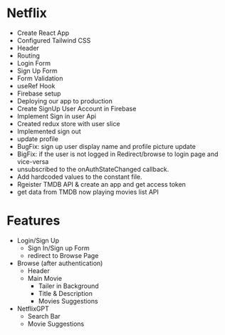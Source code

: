 # Netflix

- Create React App
- Configured Tailwind CSS
- Header
- Routing
- Login Form
- Sign Up Form
- Form Validation
- useRef Hook
- Firebase setup
- Deploying our app to production
- Create SignUp User Account in Firebase
- Implement Sign in user Api
- Created redux store with user slice
- Implemented sign out
- update profile
- BugFix: sign up user display name and profile picture update
- BigFix: if the user is not logged in Redirect/browse to login page and vice-versa
- unsubscribed to the onAuthStateChanged callback.
- Add hardcoded values to the constant file.
- Rgeister TMDB API & create an app and get access token
- get data from TMDB now playing movies list API

# Features

- Login/Sign Up
  - Sign In/Sign up Form
  - redirect to Browse Page
- Browse (after authentication)
  - Header
  - Main Movie
    - Tailer in Background
    - Title & Description
    - Movies Suggestions
- NetflixGPT
  - Search Bar
  - Movie Suggestions
